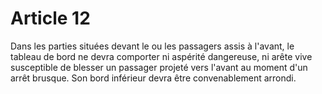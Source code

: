 # Article 12

Dans les parties situées devant le ou les passagers assis à l'avant, le tableau de bord ne devra comporter ni aspérité dangereuse, ni arête vive susceptible de blesser un passager projeté vers l'avant au moment d'un arrêt brusque. Son bord inférieur devra être convenablement arrondi.
